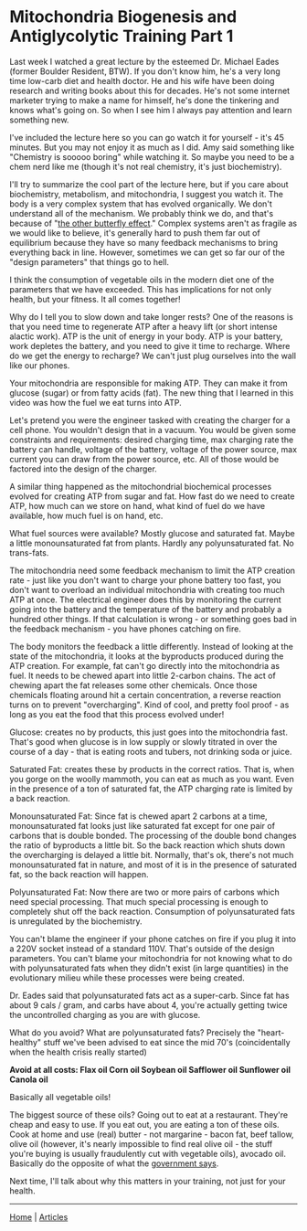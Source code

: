 # Mitochondria Biogenesis and Antiglycolytic Training Part 1

Last week I watched a great lecture by the esteemed Dr. Michael Eades (former Boulder Resident, BTW). If you don't know him, he's a very long time low-carb diet and health doctor. He and his wife have been doing research and writing books about this for decades. He's not some internet marketer trying to make a name for himself, he's done the tinkering and knows what's going on. So when I see him I always pay attention and learn something new.

I've included the lecture here so you can go watch it for yourself - it's 45 minutes. But you may not enjoy it as much as I did. Amy said something like "Chemistry is sooooo boring" while watching it. So maybe you need to be a chem nerd like me (though it's not real chemistry, it's just biochemistry).

I'll try to summarize the cool part of the lecture here, but if you care about biochemistry, metabolism, and mitochondria, I suggest you watch it. The body is a very complex system that has evolved organically. We don't understand all of the mechanism. We probably think we do, and that's because of "[the other butterfly effect](https://www.johndcook.com/blog/2018/08/07/the-other-butterfly-effect/)." Complex systems aren't as fragile as we would like to believe, it's generally hard to push them far out of equilibrium because they have so many feedback mechanisms to bring everything back in line. However, sometimes we can get so far our of the "design parameters" that things go to hell. 

I think the consumption of vegetable oils in the modern diet one of the parameters that we have exceeded. This has implications for not only health, but your fitness. It all comes together! 

Why do I tell you to slow down and take longer rests? One of the reasons is that you need time to regenerate ATP after a heavy lift (or short intense alactic work). ATP is the unit of energy in your body. ATP is your battery, work depletes the battery, and you need to give it time to recharge. Where do we get the energy to recharge? We can't just plug ourselves into the wall like our phones.

Your mitochondria are responsible for making ATP. They can make it from glucose (sugar) or from fatty acids (fat). The new thing that I learned in this video was how the fuel we eat turns into ATP.

Let's pretend you were the engineer tasked with creating the charger for a cell phone. You wouldn't design that in a vacuum. You would be given some constraints and requirements: desired charging time, max charging rate the battery can handle, voltage of the battery, voltage of the power source, max current you can draw from the power source, etc. All of those would be factored into the design of the charger.

A similar thing happened as the mitochondrial biochemical processes evolved for creating ATP from sugar and fat. How fast do we need to create ATP, how much can we store on hand, what kind of fuel do we have available, how much fuel is on hand, etc.

What fuel sources were available? Mostly glucose and saturated fat. Maybe a little monounsaturated fat from plants. Hardly any polyunsaturated fat. No trans-fats.

The mitochondria need some feedback mechanism to limit the ATP creation rate - just like you don't want to charge your phone battery too fast, you don't want to overload an individual mitochondria with creating too much ATP at once. The electrical engineer does this by monitoring the current going into the battery and the temperature of the battery and probably a hundred other things. If that calculation is wrong - or something goes bad in the feedback mechanism - you have phones catching on fire.

The body monitors the feedback a little differently. Instead of looking at the state of the mitochondria, it looks at the byproducts produced during the ATP creation. For example, fat can't go directly into the mitochondria as fuel. It needs to be chewed apart into little 2-carbon chains. The act of chewing apart the fat releases some other chemicals. Once those chemicals floating around hit a certain concentration, a reverse reaction turns on to prevent "overcharging". Kind of cool, and pretty fool proof - as long as you eat the food that this process evolved under!

Glucose: creates no by products, this just goes into the mitochondria fast. That's good when glucose is in low supply or slowly titrated in over the course of a day - that is eating roots and tubers, not drinking soda or juice.

Saturated Fat: creates these by products in the correct ratios. That is, when you gorge on the woolly mammoth, you can eat as much as you want. Even in the presence of a ton of saturated fat, the ATP charging rate is limited by a back reaction.

Monounsaturated Fat: Since fat is chewed apart 2 carbons at a time, monounsaturated fat looks just like saturated fat except for one pair of carbons that is double bonded. The processing of the double bond changes the ratio of byproducts a little bit. So the back reaction which shuts down the overcharging is delayed a little bit. Normally, that's ok, there's not much monounsaturated fat in nature, and most of it is in the presence of saturated fat, so the back reaction will happen.

Polyunsaturated Fat: Now there are two or more pairs of carbons which need special processing. That much special processing is enough to completely shut off the back reaction. Consumption of polyunsaturated fats is unregulated by the biochemistry.

You can't blame the engineer if your phone catches on fire if you plug it into a 220V socket instead of a standard 110V. That's outside of the design parameters. You can't blame your mitochondria for not knowing what to do with polyunsaturated fats when they didn't exist (in large quantities) in the evolutionary milieu while these processes were being created.

Dr. Eades said that polyunsaturated fats act as a super-carb. Since fat has about 9 cals / gram, and carbs have about 4, you're actually getting twice the uncontrolled charging as you are with glucose.

What do you avoid? What are polyunsaturated fats? Precisely the "heart-healthy" stuff we've been advised to eat since the mid 70's (coincidentally when the health crisis really started)

**Avoid at all costs:
Flax oil
Corn oil
Soybean oil
Safflower oil
Sunflower oil
Canola oil**

Basically all vegetable oils!

The biggest source of these oils? Going out to eat at a restaurant. They're cheap and easy to use. If you eat out, you are eating a ton of these oils. Cook at home and use (real) butter - not margarine - bacon fat, beef tallow, olive oil (however, it's nearly impossible to find real olive oil - the stuff you're buying is usually fraudulently cut with vegetable oils), avocado oil. Basically do the opposite of what the [government says](https://medlineplus.gov/ency/patientinstructions/000747.htm).

Next time, I'll talk about why this matters in your training, not just for your health.

----

[Home](../../index.md) | [Articles](../../articles.md)